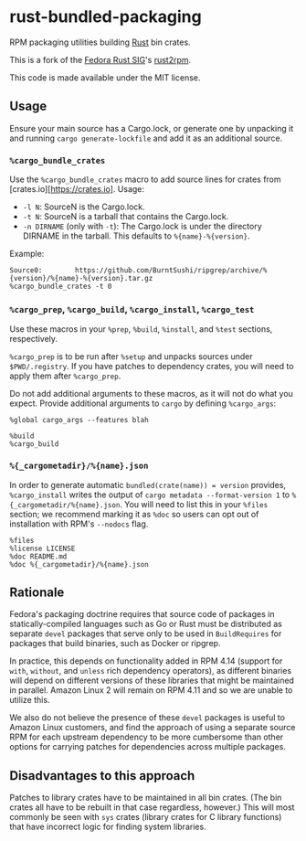 # rust-bundled-packaging

RPM packaging utilities building [Rust](https://www.rust-lang.org/) bin crates.

This is a fork of the [Fedora Rust SIG](https://fedoraproject.org/wiki/SIGs/Rust)'s [rust2rpm].

This code is made available under the MIT license.

## Usage

Ensure your main source has a Cargo.lock, or generate one by unpacking it and running `cargo generate-lockfile` and add it as an additional source.

### `%cargo_bundle_crates`

Use the `%cargo_bundle_crates` macro to add source lines for crates from [crates.io][https://crates.io]. Usage:

* `-l N`: SourceN is the Cargo.lock.
* `-t N`: SourceN is a tarball that contains the Cargo.lock.
* `-n DIRNAME` (only with `-t`): The Cargo.lock is under the directory DIRNAME in the tarball. This defaults to `%{name}-%{version}`.

Example:

```
Source0:        https://github.com/BurntSushi/ripgrep/archive/%{version}/%{name}-%{version}.tar.gz
%cargo_bundle_crates -t 0
```

### `%cargo_prep`, `%cargo_build`, `%cargo_install`, `%cargo_test`

Use these macros in your `%prep`, `%build`, `%install`, and `%test` sections, respectively.

`%cargo_prep` is to be run after `%setup` and unpacks sources under `$PWD/.registry`. If you have patches to dependency crates, you will need to apply them after `%cargo_prep`.

Do not add additional arguments to these macros, as it will not do what you expect. Provide additional arguments to `cargo` by defining `%cargo_args`:

```
%global cargo_args --features blah

%build
%cargo_build
```

### `%{_cargometadir}/%{name}.json`

In order to generate automatic `bundled(crate(name)) = version` provides, `%cargo_install` writes the output of `cargo metadata --format-version 1` to `%{_cargometadir/%{name}.json`. You will need to list this in your `%files` section; we recommend marking it as `%doc` so users can opt out of installation with RPM's `--nodocs` flag.

```
%files
%license LICENSE
%doc README.md
%doc %{_cargometadir}/%{name}.json
```

## Rationale

Fedora's packaging doctrine requires that source code of packages in statically-compiled languages such as Go or Rust must be distributed as separate `devel` packages that serve only to be used in `BuildRequires` for packages that build binaries, such as Docker or ripgrep.

In practice, this depends on functionality added in RPM 4.14 (support for `with`, `without`, and `unless` rich dependency operators), as different binaries will depend on different versions of these libraries that might be maintained in parallel. Amazon Linux 2 will remain on RPM 4.11 and so we are unable to utilize this.

We also do not believe the presence of these `devel` packages is useful to Amazon Linux customers, and find the approach of using a separate source RPM for each upstream dependency to be more cumbersome than other options for carrying patches for dependencies across multiple packages.

## Disadvantages to this approach

Patches to library crates have to be maintained in all bin crates. (The bin crates all have to be rebuilt in that case regardless, however.) This will most commonly be seen with `sys` crates (library crates for C library functions) that have incorrect logic for finding system libraries.

[rust2rpm]: https://pagure.io/fedora-rust/rust2rpm
